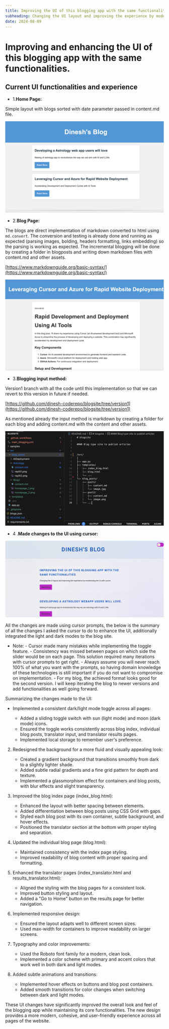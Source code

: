 ```yaml
---
title: Improving the UI of this blogging app with the same functionalities
subheading: Changing the UI layout and improving the experience by modernizing the UI with custom styling
date: 2024-08-09
---
```


# Improving and enhancing the UI of this blogging app with the same functionalities.

## Current UI functionalities and experience

- 1.**Home Page:**

Simple layout with blogs sorted with date parameter passed in content.md file.

![image](./homepage_1.png)

- 2.**Blog Page:**

The blogs are direct implementation of markdown converted to html using `md.convert`. The conversion and testing is already done and running as expected (parsing images, bolding, headers formatting, links embedding) so the parsing is working as expected. The incremental blogging will be done by creating a folder in blogposts and writing down markdown files with content.md and other assets.

[https://www.markdownguide.org/basic-syntax/](https://www.markdownguide.org/basic-syntax/)

![image](./homepage_2.png)

- 3.**Blogging input method:**

Version1 branch with all the code until this implementation so that we can revert to this version in future if needed.

[https://github.com/dinesh-coderepo/blogsite/tree/version1](https://github.com/dinesh-coderepo/blogsite/tree/version1)

As mentioned already the input method is markdown by creating a folder for each blog and adding content.md with the content and other assets.

![image](./homepage_3.png)

- 4 .**Made changes to the UI using cursor:**

![image](./new_homepage_1.png)

All the changes are made using cursor prompts, the below is the summary of all the changes I asked the cursor to do to enhance the UI, additionally integrated the light and dark modes to the blog site. 

- Note:
        - Cursor made many mistakes while implementing the toggle feature.
        - Consistency was missed between pages on which side the slider would be on each page. This solution required many iterations with cursor prompts to get right.
        - Always assume you will never reach 100% of what you want with the prompts, so having domain knowledge of these technologies is still important if you do not want to compromise on implementation.
        - For my blog, the achieved format looks good for the second version. I will keep iterating the blog to newer versions and add functionalities as well going forward.

Summarizing the changes made to the UI:

- Implemented a consistent dark/light mode toggle across all pages:

    - Added a sliding toggle switch with sun (light mode) and moon (dark mode) icons.
    - Ensured the toggle works consistently across blog index, individual blog posts, translator input, and translator results pages.
    - Implemented local storage to remember user's preference.

2. Redesigned the background for a more fluid and visually appealing look:
    - Created a gradient background that transitions smoothly from dark to a slightly lighter shade.
    - Added subtle radial gradients and a fine grid pattern for depth and texture.
    - Implemented a glassmorphism effect for containers and blog posts, with blur effects and slight transparency.

3. Improved the blog index page (index_blog.html):
    - Enhanced the layout with better spacing between elements.
    - Added differentiation between blog posts using CSS Grid with gaps.
    - Styled each blog post with its own container, subtle background, and hover effects.
    - Positioned the translator section at the bottom with proper styling and separation.

4. Updated the individual blog page (blog.html):
    - Maintained consistency with the index page styling.
    - Improved readability of blog content with proper spacing and formatting.

5. Enhanced the translator pages (index_translator.html and results_translator.html):
    - Aligned the styling with the blog pages for a consistent look.
    - Improved button styling and layout.
    - Added a "Go to Home" button on the results page for better navigation.

6. Implemented responsive design:
    - Ensured the layout adapts well to different screen sizes.
    - Used max-width for containers to improve readability on larger screens.

7. Typography and color improvements:
    - Used the Roboto font family for a modern, clean look.
    - Implemented a color scheme with primary and accent colors that work well in both dark and light modes.

8. Added subtle animations and transitions:
    - Implemented hover effects on buttons and blog post containers.
    - Added smooth transitions for color changes when switching between dark and light modes.

These UI changes have significantly improved the overall look and feel of the blogging app while maintaining its core functionalities. The new design provides a more modern, cohesive, and user-friendly experience across all pages of the website.








